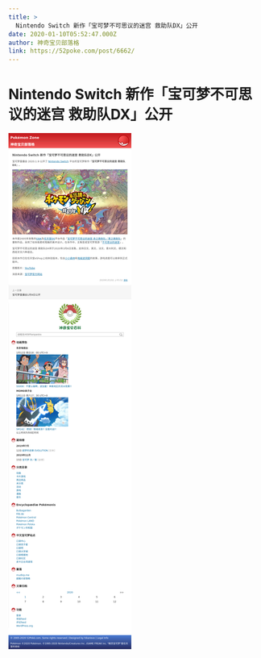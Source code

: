 ```yaml
---
title: >
  Nintendo Switch 新作「宝可梦不可思议的迷宫 救助队DX」公开
date: 2020-01-10T05:52:47.000Z
author: 神奇宝贝部落格
link: https://52poke.com/post/6662/
---
```

# Nintendo Switch 新作「宝可梦不可思议的迷宫 救助队DX」公开

[![Nintendo Switch 新作「宝可梦不可思议的迷宫 救助队DX」公开](./screenshot.png)](https://52poke.com/post/6662/)
